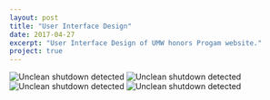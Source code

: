 ```yaml
---
layout: post
title: "User Interface Design"
date: 2017-04-27
excerpt: "User Interface Design of UMW honors Progam website."
project: true
---
```


![Unclean shutdown detected](//lailashaikh.github.io/assets/img/Register.PNG)
![Unclean shutdown detected](//lailashaikh.github.io/assets/img/Rename.PNG)
![Unclean shutdown detected](//lailashaikh.github.io/assets/img/RoomVerification.PNG)
![Unclean shutdown detected](//lailashaikh.github.io/assets/img/SearchMessages.PNG)